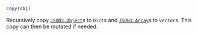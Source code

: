 ```julia
copy(obj)
```

Recursively copy [`JSON3.Object`](@ref)s to `Dict`s and [`JSON3.Array`](@ref)s to `Vector`s.  This copy can then be mutated if needed.
